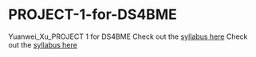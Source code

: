 # PROJECT-1-for-DS4BME
Yuanwei_Xu_PROJECT 1 for DS4BME
Check out the [syllabus here](https://github.com/bcaffo/ds4bme_intro/blob/master/syllabus.md)
Check out the [syllabus here](http://github.com/bcaffo/ds4bme_intro/blob/master/syllabus.md)

